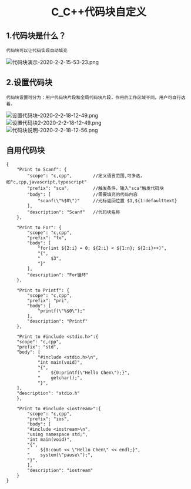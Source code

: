 # <p align="center">C_C++代码块自定义</p>

## 1.代码块是什么？

    代码块可以让代码实现自动填充

![代码块演示-2020-2-2-15-53-23.png](https://hello-chen-1300561671.cos.ap-chengdu.myqcloud.com/github_vscode/代码块演示-2020-2-2-15-53-23.png)

## 2.设置代码块

    代码块设置可分为：用户代码块片段和全局代码块片段，作用的工作区域不同，用户可自行选着。
![设置代码块-2020-2-2-18-12-49.png](https://hello-chen-1300561671.cos.ap-chengdu.myqcloud.com/github_vscode/设置代码块-2020-2-2-18-12-49.png)
![设置代码块2-2020-2-2-18-12-49.png](https://hello-chen-1300561671.cos.ap-chengdu.myqcloud.com/github_vscode/设置代码块2-2020-2-2-18-12-49.png)
![代码块说明-2020-2-2-18-12-56.png](https://hello-chen-1300561671.cos.ap-chengdu.myqcloud.com/github_vscode/代码块说明-2020-2-2-18-12-56.png)

## 自用代码块

```
{
    "Print to Scanf": {
        "scope": "c,cpp",        //定义语言范围,可多选，如"c,cpp,javascript,typescript"
        "prefix": "sca",         //触发条件，输入"sca"触发代码块
        "body": [                //需要填充的代码内容
            "scanf(\"%$0\")"     //光标返回位置 $1,${1:defaulttext}
        ],
        "description": "Scanf"   //代码块名称
    },

    "Print to For": {
        "scope": "c,cpp",
        "prefix": "fo",
        "body": [
            "for(int ${2:i} = 0; ${2:i} < ${1:n}; ${2:i}++)",
            "{",
            "    $3",
            "}"
        ],
        "description": "For循环"
    },

    "Print to Printf": {
        "scope": "c,cpp",
        "prefix": "pri",
        "body": [
            "printf(\"%$0\");"
        ],
        "description": "Printf"
    },

    "Print to #include <stdio.h>":{
    "scope": "c,cpp",
    "prefix": "std",
    "body": [
            "#include <stdio.h>\n",
            "int main(void)",
            "{",
            "    ${0:printf(\"Hello Chen\");}",
            "    getchar();",
            "}",
    ],
    "description": "stdio.h"
    },

    "Print to #include <iostream>":{
        "scope": "c,cpp",
        "prefix": "ios",
        "body": [
        "#include <iostream>\n",
        "using namespace std;",
        "int main(void)",
        "{",
        "    ${0:cout << \"Hello Chen\" << endl;}",
        "    system(\"pause\");",
        "}",
        ],
        "description": "iostream"
    }
}
```
